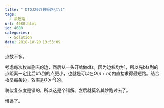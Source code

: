 ```yaml
---
title: " DTOJ2073最短路\t\t"
tags:
  - 最短路
url: 4680.html
id: 4680
categories:
  - Solution
date: 2018-10-28 13:53:09
---
```


点数不多。

考虑每次枚举删去的边，然后从一头开始做dfs。因为边权均为1，所以先bfs到的点距离一定比后bfs到的点更小，也就是可以在$O(n+m)$内直接求得最短路。结合枚举每条边，效率是$O(m^2)$的。

貌似复杂度是错的。所以这是个错解。然后就莫名其妙跑过去了。

懵逼了。